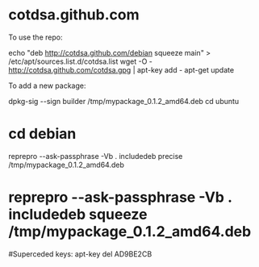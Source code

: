 cotdsa.github.com
=================

To use the repo:

echo "deb http://cotdsa.github.com/debian squeeze main" > /etc/apt/sources.list.d/cotdsa.list
wget -O - http://cotdsa.github.com/cotdsa.gpg | apt-key add -
apt-get update

To add a new package:

dpkg-sig --sign builder /tmp/mypackage_0.1.2_amd64.deb
cd ubuntu
# cd debian
reprepro --ask-passphrase -Vb . includedeb precise /tmp/mypackage_0.1.2_amd64.deb
# reprepro --ask-passphrase -Vb . includedeb squeeze /tmp/mypackage_0.1.2_amd64.deb


#Superceded keys:
apt-key del AD9BE2CB
